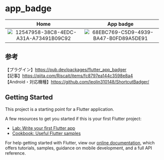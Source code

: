 # app_badge

Home | App badge
:---:|:---:
![12547958-38C8-4EDC-A31A-A73491B09C92](https://user-images.githubusercontent.com/73986840/137569249-eba47beb-1770-4366-9fff-552183e61765.png) | ![68EBC769-C5D9-4939-BA47-B0FD89A5DE91](https://user-images.githubusercontent.com/73986840/137569263-58c61ef2-4e50-43d8-9921-8352bc2290cb.png) |

## 参考
【プラグイン】https://pub.dev/packages/flutter_app_badger<br>
【記事】https://qiita.com/Riscait/items/fc8797ea144c3598e8a4<br>
【Android・対応機種】https://github.com/leolin310148/ShortcutBadger/<br>

## Getting Started

This project is a starting point for a Flutter application.

A few resources to get you started if this is your first Flutter project:

- [Lab: Write your first Flutter app](https://flutter.dev/docs/get-started/codelab)
- [Cookbook: Useful Flutter samples](https://flutter.dev/docs/cookbook)

For help getting started with Flutter, view our
[online documentation](https://flutter.dev/docs), which offers tutorials,
samples, guidance on mobile development, and a full API reference.
